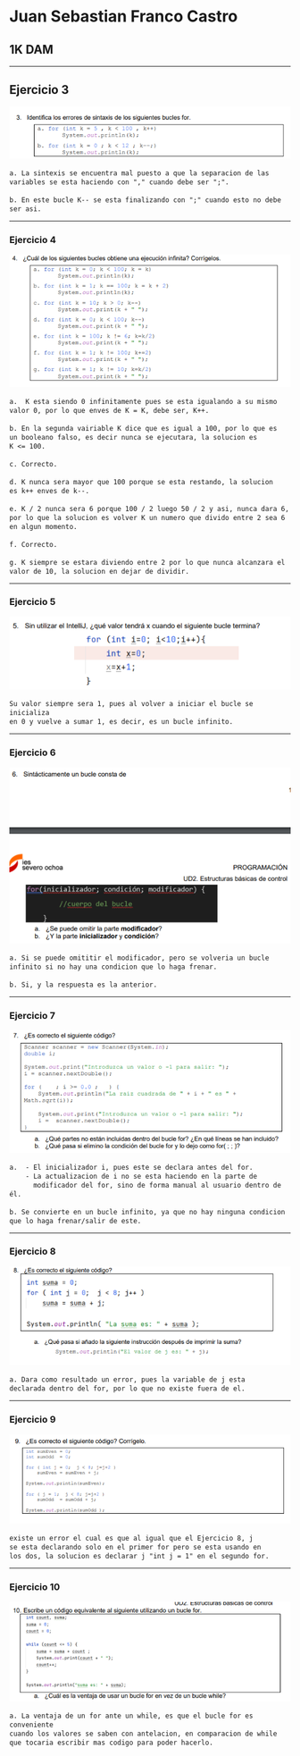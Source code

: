 # Juan Sebastian Franco Castro
## 1K DAM

---

## Ejercicio 3
![3.png](IMG%2F3.png)

    a. La sintexis se encuentra mal puesto a que la separacion de las
    variables se esta haciendo con "," cuando debe ser ";".
    
    b. En este bucle K-- se esta finalizando con ";" cuando esto no debe
    ser asi.

---

### Ejercicio 4 
![4.png](IMG%2F4.png)

    a.  K esta siendo 0 infinitamente pues se esta igualando a su mismo
    valor 0, por lo que enves de K = K, debe ser, K++.

    b. En la segunda vairiable K dice que es igual a 100, por lo que es
    un booleano falso, es decir nunca se ejecutara, la solucion es 
    K <= 100.

    c. Correcto.

    d. K nunca sera mayor que 100 porque se esta restando, la solucion
    es k++ enves de k--.

    e. K / 2 nunca sera 6 porque 100 / 2 luego 50 / 2 y asi, nunca dara 6,
    por lo que la solucion es volver K un numero que divido entre 2 sea 6
    en algun momento.

    f. Correcto.
    
    g. K siempre se estara diviendo entre 2 por lo que nunca alcanzara el
    valor de 10, la solucion en dejar de dividir.

---

### Ejercicio 5
![5.png](IMG%2F5.png)

    Su valor siempre sera 1, pues al volver a iniciar el bucle se inicializa
    en 0 y vuelve a sumar 1, es decir, es un bucle infinito.

---

### Ejercicio 6
![6.png](IMG%2F6.png)

    a. Si se puede omititir el modificador, pero se volveria un bucle
    infinito si no hay una condicion que lo haga frenar.

    b. Si, y la respuesta es la anterior.

---

### Ejercicio 7
![7.png](IMG%2F7.png)

    a.  - El inicializador i, pues este se declara antes del for.
        - La actualizacion de i no se esta haciendo en la parte de
          modificador del for, sino de forma manual al usuario dentro de él.

    b. Se convierte en un bucle infinito, ya que no hay ninguna condicion
    que lo haga frenar/salir de este.

---

### Ejercicio 8
![8.png](IMG%2F8.png)

    a. Dara como resultado un error, pues la variable de j esta
    declarada dentro del for, por lo que no existe fuera de el.

---

### Ejercicio 9
![9.png](IMG%2F9.png)

    existe un error el cual es que al igual que el Ejercicio 8, j
    se esta declarando solo en el primer for pero se esta usando en 
    los dos, la solucion es declarar j "int j = 1" en el segundo for.

---

### Ejercicio 10
![10.png](IMG%2F10.png)

    a. La ventaja de un for ante un while, es que el bucle for es conveniente
    cuando los valores se saben con antelacion, en comparacion de while
    que tocaria escribir mas codigo para poder hacerlo. 